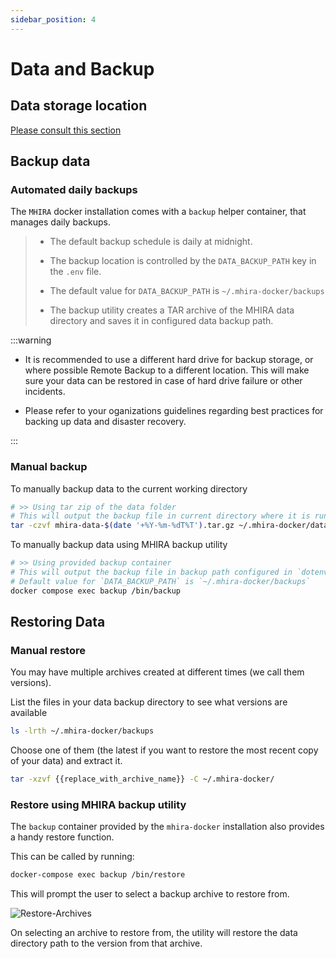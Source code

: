 ```yaml
---
sidebar_position: 4
---
```


# Data and Backup

## Data storage location

[Please consult this section](2-installing-mhira.md#data-storage-location)

## Backup data

### Automated daily backups

The `MHIRA` docker installation comes with a `backup` helper container, that manages daily backups.

> * The default backup schedule is daily at midnight.
>
> * The backup location is controlled by the `DATA_BACKUP_PATH` key in the `.env` file.
>
> * The default value for `DATA_BACKUP_PATH` is `~/.mhira-docker/backups`
>
> * The backup utility creates a TAR archive of the MHIRA data directory and saves it in configured data backup path.

:::warning

* It is recommended to use a different hard drive for backup storage, or where possible Remote Backup to a different location. This will make sure your data can be restored in case of hard drive failure or other incidents.

* Please refer to your oganizations guidelines regarding best practices for backing up data and disaster recovery.

:::



### Manual backup

To manually backup data to the current working directory

```bash
# >> Using tar zip of the data folder
# This will output the backup file in current directory where it is run
tar -czvf mhira-data-$(date '+%Y-%m-%dT%T').tar.gz ~/.mhira-docker/data
```

To manually backup data using MHIRA backup utility

```bash
# >> Using provided backup container
# This will output the backup file in backup path configured in `dotenv` by `DATA_BACKUP_PATH` key
# Default value for `DATA_BACKUP_PATH` is `~/.mhira-docker/backups`
docker compose exec backup /bin/backup
```

## Restoring Data

### Manual restore

You may have multiple archives created at different times (we call them versions).

List the files in your data backup directory to see what versions are available

```bash
ls -lrth ~/.mhira-docker/backups
```

Choose one of them (the latest if you want to restore the most recent copy of your data) and extract it.

```bash
tar -xzvf {{replace_with_archive_name}} -C ~/.mhira-docker/
```

### Restore using MHIRA backup utility

The `backup` container provided by the `mhira-docker` installation also provides a handy restore function.

This can be called by running:

```bash
docker-compose exec backup /bin/restore

```

This will prompt the user to select a backup archive to restore from.

![Restore-Archives](./img/restore-archives.png "Restore Archives")

On selecting an archive to restore from, the utility will restore the data directory path to the version from that archive.